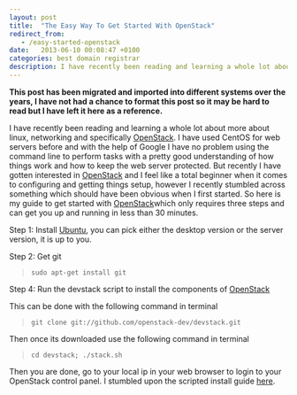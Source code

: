 ```yaml
---
layout: post
title:  "The Easy Way To Get Started With OpenStack"
redirect_from:
   - /easy-started-openstack
date:   2013-06-10 00:08:47 +0100
categories: best domain registrar
description: I have recently been reading and learning a whole lot about more about linux, networking and specifically OpenStack. I have us...
---
```


**This post has been migrated and imported into different systems over the years, I have not had a chance to format this post so it may be hard to read but I have left it here as a reference.**

I have recently been reading and learning a whole lot about more about linux, networking and specifically [OpenStack](http://www.openstack.org/ "OpenStack"). I have used CentOS for web servers before and with the help of Google I have no problem using the command line to perform tasks with a pretty good understanding of how things work and how to keep the web server protected. But recently I have gotten interested in [OpenStack](http://www.openstack.org/ "OpenStack") and I feel like a total beginner when it comes to configuring and getting things setup, however I recently stumbled across something which should have been obvious when I first started. So here is my guide to get started with [OpenStack](http://www.openstack.org/ "OpenStack")which only requires three steps and can get you up and running in less than 30 minutes.  
  
 Step 1: Install [Ubuntu](http://www.ubuntu.com/download "Ubuntu Download"), you can pick either the desktop version or the server version, it is up to you.  
  
 Step 2: Get git

> `sudo apt-get install git`

  
 Step 4: Run the devstack script to install the components of [OpenStack](http://www.openstack.org/ "OpenStack")  
  
 This can be done with the following command in terminal  
> `git clone git://github.com/openstack-dev/devstack.git`

  
 Then once its downloaded use the following command in terminal  
> `cd devstack; ./stack.sh`

  
 Then you are done, go to your local ip in your web browser to login to your OpenStack control panel. I stumbled upon the scripted install guide [here](http://docs.openstack.org/trunk/openstack-compute/admin/content/scripted-ubuntu-installation.html "Scripted Install Ubuntu").